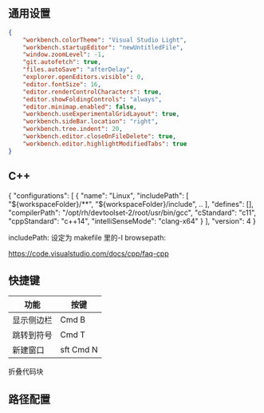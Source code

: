 ## 通用设置
```json
{
    "workbench.colorTheme": "Visual Studio Light",
    "workbench.startupEditor": "newUntitledFile",
    "window.zoomLevel": -1,
    "git.autofetch": true,
    "files.autoSave": "afterDelay",
    "explorer.openEditors.visible": 0,
    "editor.fontSize": 16,
    "editor.renderControlCharacters": true,
    "editor.showFoldingControls": "always",
    "editor.minimap.enabled": false,
    "workbench.useExperimentalGridLayout": true,
    "workbench.sideBar.location": "right",
    "workbench.tree.indent": 20,
    "workbench.editor.closeOnFileDelete": true,
    "workbench.editor.highlightModifiedTabs": true
}
```


## C++

{
    "configurations": [
        {
            "name": "Linux",
            "includePath": [
                "${workspaceFolder}/**",
                "${workspaceFolder}/include",
                ..
            ],
            "defines": [],
            "compilerPath": "/opt/rh/devtoolset-2/root/usr/bin/gcc",
            "cStandard": "c11",
            "cppStandard": "c++14",
            "intelliSenseMode": "clang-x64"
        }
    ],
    "version": 4
}


includePath: 设定为 makefile 里的-I
browsepath: 

https://code.visualstudio.com/docs/cpp/faq-cpp

## 快捷键

功能 | 按键
---|---
显示侧边栏 | Cmd B
跳转到符号 | Cmd T
新建窗口   | sft Cmd N
折叠代码块

## 路径配置

